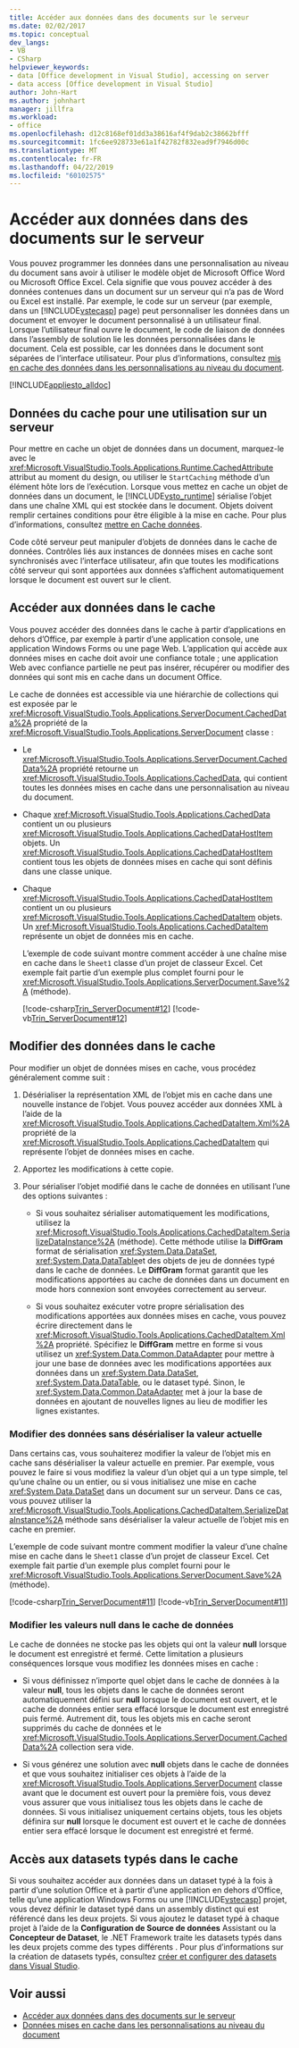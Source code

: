 ```yaml
---
title: Accéder aux données dans des documents sur le serveur
ms.date: 02/02/2017
ms.topic: conceptual
dev_langs:
- VB
- CSharp
helpviewer_keywords:
- data [Office development in Visual Studio], accessing on server
- data access [Office development in Visual Studio]
author: John-Hart
ms.author: johnhart
manager: jillfra
ms.workload:
- office
ms.openlocfilehash: d12c8168ef01dd3a38616af4f9dab2c38662bfff
ms.sourcegitcommit: 1fc6ee928733e61a1f42782f832ead9f7946d00c
ms.translationtype: MT
ms.contentlocale: fr-FR
ms.lasthandoff: 04/22/2019
ms.locfileid: "60102575"
---
```

# <a name="access-data-in-documents-on-the-server"></a>Accéder aux données dans des documents sur le serveur
  Vous pouvez programmer les données dans une personnalisation au niveau du document sans avoir à utiliser le modèle objet de Microsoft Office Word ou Microsoft Office Excel. Cela signifie que vous pouvez accéder à des données contenues dans un document sur un serveur qui n’a pas de Word ou Excel est installé. Par exemple, le code sur un serveur (par exemple, dans un [!INCLUDE[vstecasp](../sharepoint/includes/vstecasp-md.md)] page) peut personnaliser les données dans un document et envoyer le document personnalisé à un utilisateur final. Lorsque l’utilisateur final ouvre le document, le code de liaison de données dans l’assembly de solution lie les données personnalisées dans le document. Cela est possible, car les données dans le document sont séparées de l’interface utilisateur. Pour plus d’informations, consultez [mis en cache des données dans les personnalisations au niveau du document](../vsto/cached-data-in-document-level-customizations.md).

 [!INCLUDE[appliesto_alldoc](../vsto/includes/appliesto-alldoc-md.md)]

## <a name="cache-data-for-use-on-a-server"></a>Données du cache pour une utilisation sur un serveur
 Pour mettre en cache un objet de données dans un document, marquez-le avec le <xref:Microsoft.VisualStudio.Tools.Applications.Runtime.CachedAttribute> attribut au moment du design, ou utiliser le `StartCaching` méthode d’un élément hôte lors de l’exécution. Lorsque vous mettez en cache un objet de données dans un document, le [!INCLUDE[vsto_runtime](../vsto/includes/vsto-runtime-md.md)] sérialise l’objet dans une chaîne XML qui est stockée dans le document. Objets doivent remplir certaines conditions pour être éligible à la mise en cache. Pour plus d’informations, consultez [mettre en Cache données](../vsto/caching-data.md).

 Code côté serveur peut manipuler d’objets de données dans le cache de données. Contrôles liés aux instances de données mises en cache sont synchronisés avec l’interface utilisateur, afin que toutes les modifications côté serveur qui sont apportées aux données s’affichent automatiquement lorsque le document est ouvert sur le client.

## <a name="access-data-in-the-cache"></a>Accéder aux données dans le cache
 Vous pouvez accéder des données dans le cache à partir d’applications en dehors d’Office, par exemple à partir d’une application console, une application Windows Forms ou une page Web. L’application qui accède aux données mises en cache doit avoir une confiance totale ; une application Web avec confiance partielle ne peut pas insérer, récupérer ou modifier des données qui sont mis en cache dans un document Office.

 Le cache de données est accessible via une hiérarchie de collections qui est exposée par le <xref:Microsoft.VisualStudio.Tools.Applications.ServerDocument.CachedData%2A> propriété de la <xref:Microsoft.VisualStudio.Tools.Applications.ServerDocument> classe :

- Le <xref:Microsoft.VisualStudio.Tools.Applications.ServerDocument.CachedData%2A> propriété retourne un <xref:Microsoft.VisualStudio.Tools.Applications.CachedData>, qui contient toutes les données mises en cache dans une personnalisation au niveau du document.

- Chaque <xref:Microsoft.VisualStudio.Tools.Applications.CachedData> contient un ou plusieurs <xref:Microsoft.VisualStudio.Tools.Applications.CachedDataHostItem> objets. Un <xref:Microsoft.VisualStudio.Tools.Applications.CachedDataHostItem> contient tous les objets de données mises en cache qui sont définis dans une classe unique.

- Chaque <xref:Microsoft.VisualStudio.Tools.Applications.CachedDataHostItem> contient un ou plusieurs <xref:Microsoft.VisualStudio.Tools.Applications.CachedDataItem> objets. Un <xref:Microsoft.VisualStudio.Tools.Applications.CachedDataItem> représente un objet de données mis en cache.

  L’exemple de code suivant montre comment accéder à une chaîne mise en cache dans le `Sheet1` classe d’un projet de classeur Excel. Cet exemple fait partie d’un exemple plus complet fourni pour le <xref:Microsoft.VisualStudio.Tools.Applications.ServerDocument.Save%2A> (méthode).

  [!code-csharp[Trin_ServerDocument#12](../vsto/codesnippet/CSharp/Trin_ServerDocument/Form1.cs#12)]
  [!code-vb[Trin_ServerDocument#12](../vsto/codesnippet/VisualBasic/Trin_ServerDocument/Form1.vb#12)]

## <a name="modify-data-in-the-cache"></a>Modifier des données dans le cache
 Pour modifier un objet de données mises en cache, vous procédez généralement comme suit :

1. Désérialiser la représentation XML de l’objet mis en cache dans une nouvelle instance de l’objet. Vous pouvez accéder aux données XML à l’aide de la <xref:Microsoft.VisualStudio.Tools.Applications.CachedDataItem.Xml%2A> propriété de la <xref:Microsoft.VisualStudio.Tools.Applications.CachedDataItem> qui représente l’objet de données mises en cache.

2. Apportez les modifications à cette copie.

3. Pour sérialiser l’objet modifié dans le cache de données en utilisant l’une des options suivantes :

    - Si vous souhaitez sérialiser automatiquement les modifications, utilisez la <xref:Microsoft.VisualStudio.Tools.Applications.CachedDataItem.SerializeDataInstance%2A> (méthode). Cette méthode utilise la **DiffGram** format de sérialisation <xref:System.Data.DataSet>, <xref:System.Data.DataTable>et des objets de jeu de données typé dans le cache de données. Le **DiffGram** format garantit que les modifications apportées au cache de données dans un document en mode hors connexion sont envoyées correctement au serveur.

    - Si vous souhaitez exécuter votre propre sérialisation des modifications apportées aux données mises en cache, vous pouvez écrire directement dans le <xref:Microsoft.VisualStudio.Tools.Applications.CachedDataItem.Xml%2A> propriété. Spécifiez le **DiffGram** mettre en forme si vous utilisez un <xref:System.Data.Common.DataAdapter> pour mettre à jour une base de données avec les modifications apportées aux données dans un <xref:System.Data.DataSet>, <xref:System.Data.DataTable>, ou le dataset typé. Sinon, le <xref:System.Data.Common.DataAdapter> met à jour la base de données en ajoutant de nouvelles lignes au lieu de modifier les lignes existantes.

### <a name="modify-data-without-deserializing-the-current-value"></a>Modifier des données sans désérialiser la valeur actuelle
 Dans certains cas, vous souhaiterez modifier la valeur de l’objet mis en cache sans désérialiser la valeur actuelle en premier. Par exemple, vous pouvez le faire si vous modifiez la valeur d’un objet qui a un type simple, tel qu’une chaîne ou un entier, ou si vous initialisez une mise en cache <xref:System.Data.DataSet> dans un document sur un serveur. Dans ce cas, vous pouvez utiliser la <xref:Microsoft.VisualStudio.Tools.Applications.CachedDataItem.SerializeDataInstance%2A> méthode sans désérialiser la valeur actuelle de l’objet mis en cache en premier.

 L’exemple de code suivant montre comment modifier la valeur d’une chaîne mise en cache dans le `Sheet1` classe d’un projet de classeur Excel. Cet exemple fait partie d’un exemple plus complet fourni pour le <xref:Microsoft.VisualStudio.Tools.Applications.ServerDocument.Save%2A> (méthode).

 [!code-csharp[Trin_ServerDocument#11](../vsto/codesnippet/CSharp/Trin_ServerDocument/Form1.cs#11)]
 [!code-vb[Trin_ServerDocument#11](../vsto/codesnippet/VisualBasic/Trin_ServerDocument/Form1.vb#11)]

### <a name="modify-null-values-in-the-data-cache"></a>Modifier les valeurs null dans le cache de données
 Le cache de données ne stocke pas les objets qui ont la valeur **null** lorsque le document est enregistré et fermé. Cette limitation a plusieurs conséquences lorsque vous modifiez les données mises en cache :

- Si vous définissez n’importe quel objet dans le cache de données à la valeur **null**, tous les objets dans le cache de données seront automatiquement défini sur **null** lorsque le document est ouvert, et le cache de données entier sera effacé lorsque le document est enregistré puis fermé. Autrement dit, tous les objets mis en cache seront supprimés du cache de données et le <xref:Microsoft.VisualStudio.Tools.Applications.ServerDocument.CachedData%2A> collection sera vide.

- Si vous générez une solution avec **null** objets dans le cache de données et que vous souhaitez initialiser ces objets à l’aide de la <xref:Microsoft.VisualStudio.Tools.Applications.ServerDocument> classe avant que le document est ouvert pour la première fois, vous devez vous assurer que vous initialisez tous les objets dans le cache de données. Si vous initialisez uniquement certains objets, tous les objets définira sur **null** lorsque le document est ouvert et le cache de données entier sera effacé lorsque le document est enregistré et fermé.

## <a name="access-typed-datasets-in-the-cache"></a>Accès aux datasets typés dans le cache
 Si vous souhaitez accéder aux données dans un dataset typé à la fois à partir d’une solution Office et à partir d’une application en dehors d’Office, telle qu’une application Windows Forms ou une [!INCLUDE[vstecasp](../sharepoint/includes/vstecasp-md.md)] projet, vous devez définir le dataset typé dans un assembly distinct qui est référencé dans les deux projets. Si vous ajoutez le dataset typé à chaque projet à l’aide de la **Configuration de Source de données** Assistant ou la **Concepteur de Dataset**, le .NET Framework traite les datasets typés dans les deux projets comme des types différents . Pour plus d’informations sur la création de datasets typés, consultez [créer et configurer des datasets dans Visual Studio](../data-tools/create-and-configure-datasets-in-visual-studio.md).

## <a name="see-also"></a>Voir aussi

- [Accéder aux données dans des documents sur le serveur](../vsto/accessing-data-in-documents-on-the-server.md)
- [Données mises en cache dans les personnalisations au niveau du document](../vsto/cached-data-in-document-level-customizations.md)